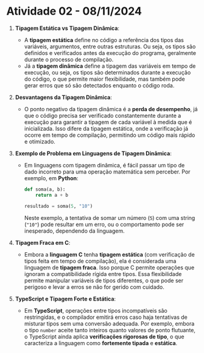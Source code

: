 # Atividade 02 - 08/11/2024

1. **Tipagem Estática vs Tipagem Dinâmica**:
   - A **tipagem estática** define no código a referência dos tipos das variáveis, argumentos, entre outras estruturas. Ou seja, os tipos são definidos e verificados antes da execução do programa, geralmente durante o processo de compilação.
   - Já a **tipagem dinâmica** define a tipagem das variáveis em tempo de execução, ou seja, os tipos são determinados durante a execução do código, o que permite maior flexibilidade, mas também pode gerar erros que só são detectados enquanto o código roda.

2. **Desvantagens da Tipagem Dinâmica**:
   - O ponto negativo da tipagem dinâmica é a **perda de desempenho**, já que o código precisa ser verificado constantemente durante a execução para garantir a tipagem de cada variável à medida que é inicializada. Isso difere da tipagem estática, onde a verificação já ocorre em tempo de compilação, permitindo um código mais rápido e otimizado.

3. **Exemplo de Problema em Linguagens de Tipagem Dinâmica**:
   - Em linguagens com tipagem dinâmica, é fácil passar um tipo de dado incorreto para uma operação matemática sem perceber. Por exemplo, em **Python**:

     ```python
     def soma(a, b):
         return a + b

     resultado = soma(5, "10")
     ```
     Neste exemplo, a tentativa de somar um número (`5`) com uma string (`"10"`) pode resultar em um erro, ou o comportamento pode ser inesperado, dependendo da linguagem.

4. **Tipagem Fraca em C**:
   - Embora a **linguagem C** tenha **tipagem estática** (com verificação de tipos feita em tempo de compilação), ela é considerada uma linguagem de **tipagem fraca**. Isso porque C permite operações que ignoram a compatibilidade rígida entre tipos. Essa flexibilidade permite manipular variáveis de tipos diferentes, o que pode ser perigoso e levar a erros se não for gerido com cuidado.

5. **TypeScript e Tipagem Forte e Estática**:
   - Em **TypeScript**, operações entre tipos incompatíveis são restringidas, e o compilador emitirá erros caso haja tentativas de misturar tipos sem uma conversão adequada. Por exemplo, embora o tipo `number` aceite tanto inteiros quanto valores de ponto flutuante, o TypeScript ainda aplica **verificações rigorosas de tipo**, o que caracteriza a linguagem como **fortemente tipada** e **estática**.

